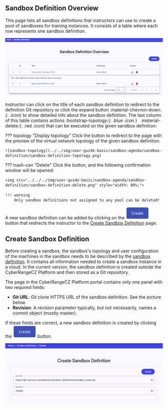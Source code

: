 ## Sandbox Definition Overview
This page lists all sandbox definitions that instructors can use to create a pool of sandboxes for training instances. It consists of a table where each row represents one sandbox definition.

![sandbox-definition-overview](../../img/user-guide-basic/sandbox-agenda/sandbox-definition/sandbox-definition-overview.png)

Instructor can click on the title of each sandbox definition to redirect to the definition Git repository or click the expand button :material-chevron-down:{: .icon} to show detailed info about the sandbox definition. The last column of this table contains actions :bootstrap-topology:{: .blue .icon } &nbsp; :material-delete:{: .red .icon} that can be executed on the given sandbox definition:

??? topology "Display topology"
    Click the button to redirect to the page with the preview of the virtual network topology of the given sandbox definition.

    ![sandbox-topology](../../img/user-guide-basic/sandbox-agenda/sandbox-definition/sandbox-definition-topology.png)

??? trash-can "Delete"
    Click the button, and the following confirmation window will be opened:

    <img src="../../../img/user-guide-basic/sandbox-agenda/sandbox-definition/sandbox-definition-delete.png" style="width: 80%;">

    !!! warning
        Only sandbox definitions not assigned to any pool can be deleted!

A new sandbox definition can be added by clicking on the ![create-button](../../img/buttons/create-button.png) button that redirects the instructor to the [Create Sandbox Definition](#create-sandbox-definition) page.

## Create Sandbox Definition
Before creating a sandbox, the sandbox's topology and user configuration of the machines in the sandbox needs to be described by the [sandbox definition](../../user-guide-advanced/sandboxes/sandbox-definition.md). It contains all information needed to create a sandbox instance in a cloud. In the current version, the sandbox definition is created outside the CyberRangeCZ Platform and then stored as a Git repository.

The page in the CyberRangeCZ Platform portal contains only one panel with two required fields:

* **Git URL**: Git clone HTTPS URL of the sandbox definition. See the picture below.
* **Revision**: A revision parameter typically, but not necessarily, names a commit object (mostly master).

If these fields are correct, a new sandbox definition is created by clicking the ![create-button](../../img/buttons/create-button.png) button.

![create-sandbox-definition](../../img/user-guide-basic/sandbox-agenda/sandbox-definition/sandbox-definition-create.png)
